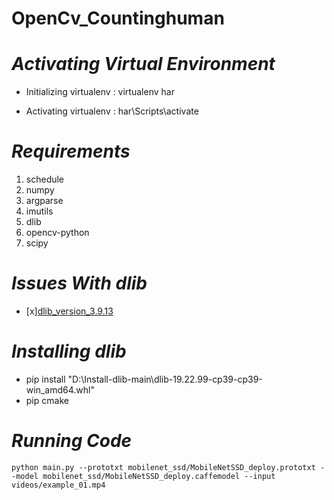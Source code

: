 # OpenCv_Countinghuman


#  ***Activating Virtual Environment***
- Initializing virtualenv : virtualenv har
+ Activating virtualenv : har\Scripts\activate

# ***Requirements***
1. schedule
2. numpy
3. argparse
4. imutils
5. dlib
6. opencv-python
7. scipy

# ***Issues With dlib***
- [x][dlib_version_3.9.13](https://github.com/datamagic2020/Install-dlib)
# ***Installing dlib***
- pip install "D:\Install-dlib-main\dlib-19.22.99-cp39-cp39-win_amd64.whl"
- pip cmake


# ***Running Code***
```
python main.py --prototxt mobilenet_ssd/MobileNetSSD_deploy.prototxt --model mobilenet_ssd/MobileNetSSD_deploy.caffemodel --input videos/example_01.mp4
```
